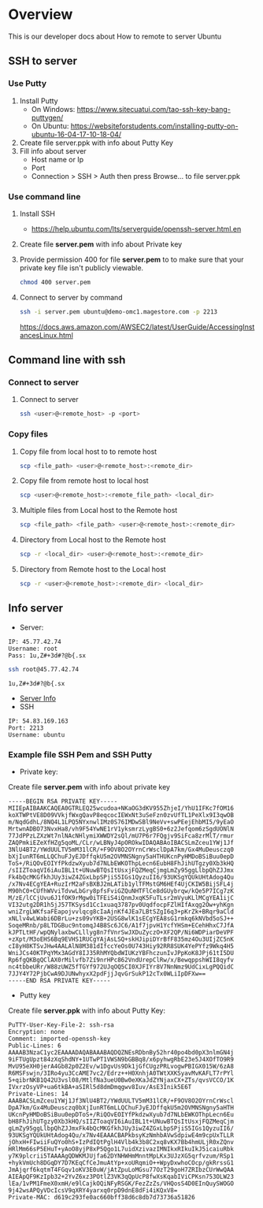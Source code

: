 # Overview
This is our developer docs about How to remote to server Ubuntu

## SSH to server
### Use Putty
1. Install Putty
    - On Windows: https://www.sitecuatui.com/tao-ssh-key-bang-puttygen/
    - On Ubuntu: https://websiteforstudents.com/installing-putty-on-ubuntu-16-04-17-10-18-04/
2. Create file server.ppk with info about Putty Key
3. Fill info about server
    - Host name or Ip
    - Port
    - Connection > SSH > Auth then press Browse… to file server.ppk 
### Use command line
1. Install SSH
    - https://help.ubuntu.com/lts/serverguide/openssh-server.html.en
2. Create file **server.pem** with info about Private key
3. Provide permission 400 for file **server.pem** to to make sure that your private key file isn't publicly viewable.
    ```bash
    chmod 400 server.pem
    ```
4. Connect to server by command
    ```bash
    ssh -i server.pem ubuntu@demo-omc1.magestore.com -p 2213
    ```
    
    https://docs.aws.amazon.com/AWSEC2/latest/UserGuide/AccessingInstancesLinux.html

## Command line with ssh
### Connect to server
1. Connect to server
    ```bash
    ssh <user>@<remote_host> -p <port>
    ```
### Copy files
1. Copy file from local host to to remote host
    ```bash
    scp <file_path> <user>@<remote_host>:<remote_dir>
    ```
2. Copy file from remote host to local host
    ```bash
    scp <user>@<remote_host>:<remote_file_path> <local_dir>
    ```
3. Multiple files from Local host to the Remote host
    ```bash
    scp <file_path> <file_path> <user>@<remote_host>:<remote_dir>
    ```
4. Directory from Local host to the Remote host
    ```bash
    scp -r <local_dir> <user>@<remote_host>:<remote_dir>
    ```
5. Directory from Remote host to the Local host
    ```bash
    scp -r <user>@<remote_host>:<remote_dir> <local_dir>
    ```
## Info server
- Server:
```text
IP: 45.77.42.74
Username: root
Pass: 1u,Z#+3d#?@b{.sx
```
```bash
ssh root@45.77.42.74
```
```text
1u,Z#+3d#?@b{.sx
```
- [Server Info](https://docs.google.com/spreadsheets/d/1xN_hfrPmq4OXfR6_LpYkIwM9-3QUWJf7pZlcFPuA1O8/edit#gid=949537507)
- SSH
```text
IP: 54.83.169.163
Port: 2213
Username: ubuntu
```
### Example file SSH Pem and SSH Putty 
- Private key:

Create file **server.pem** with info about private key
```text
-----BEGIN RSA PRIVATE KEY-----
MIIEpAIBAAKCAQEA0GTRLEQ25wcudoa+NKaOG3dKV955ZhjeI/YhU1IFKc7fOM16
koXTWPtVE8D09VVkjfWxgQavP8eqcocIEWxNt3uSeFzn0zvUfTL1PeXlx9I3qwOB
m/NqdGdhL/8NQ4L1LPQ5NYxnwlIMz0S76IMDwSBl9NeVv+swPEejEhbMI5/9yEaO
MrtwnADBO73NvxHa8/vh9F54YwNE1rV1yksmrzLygBS0+6z2Jefqom6zSgdUONlN
77JdPPzLZXzWt7nlNAcNHlymiXWWDY2sQl/mU7P6r7FQgjv9SiFca8zrMlT/rmur
ZAQPmkiEZeXfHZg5qoML/CLr/wLBNyJ4pOROkwIDAQABAoIBACSLmZceu1YWj1Jf
3NlU4BT2/YWdUULTV5mM31lCR/+F9OV8O2OYrnCrWsclDpA7km/Gx4MuDeusczq0
bXjIunRT6mLLQChuFJyEJDffqkU5m2OVMNSNgny5aHTHUKcnPyHMDoBSiBuu0epD
ToS+/RiQOvEOIYfPkdzwXyub7d7NLbEWKOThpLecn6EubH8FhJihUTgzy0Xb3kHQ
/sIIZToaqVI6iAuIBL1t+UNuwBTQsItUsxjFQZMeqCjmgLmZy95ggLlbpQhZJJmx
Fk4bQcMKGfkhJUy3iwZ4ZGxLbpSPjiS5IGs1QyzuII6/93UKSgYQUkUHtAdog4Qu
/x7Nv4ECgYEA+RuzIrM2aFsBXBJ2mLATib1ylTFMstGM6HEf4UjCKIW5BijSFL4j
M90hC0+CUfhWVviTdvwLbGry8pfsFviGZQuNHTFlCe8dGUybrqw/kQe5P7ICg7zK
M/zE/lCCjUvu6J1fOK9rMgw0iTFEiS4iQnmJxqK5FuTLsr2mVyuKLlMCgYEA1ijC
VI32utg2DR1h5jJ57TKSysd1Cc1xuaq3787pv0UqdfocpFZlHIfAxqg2Ow+yhKgn
wniZrgLWKfsaFEapojvvlqcg8cIaAjnKf4JEa7LBtSZgI6q3+pKrZk+BRqr9aCld
xNLlv4wLWabi6DBrLu+zs09vYKB+2USG8wlK1sECgYEA8sG1rmkq6kNVbd5oSJ++
SoqeMRnb/p8LTDGBuc9ntomqJ4B8Sc6JC6/A1f7jpvH1YcfYHSm+ECehHhxC7JfA
kJPTLtHF/wpQNylaxbwCLllyg8n7fVnrSwJXDuZyczO+XF2QP/Ni6WDPiarDeVPF
+zXpt/M3oEHS6Bq9EVHS1RUCgYAjAsLSQ+skHJipiDYrBfF835mz4Ou3UIjZC5nK
cI8yH8KTSvJHw4AALAlN8M381dIfccYeOs0U743Hiy92RR8SUK4YePYfz9Wkq4H5
WniJCs40KTPqYMx3AGdY8IJ35RhMYQbdWIUKzYBFhczunIvJPpKoK8JPj61tI5DU
Rp6fgQKBgQClAX0rMilvfb7Zi9nrHPc862VndUrepClRw/x/BewqppshWII8qyfv
nc4tbbeURr/W88zUWZ5fTGYf972UJqOQ5CI0XJFIYr8V7NnNmz9UdCixLgPQQidC
7JJY4Y72PjbCwA9DJUNwhyxX2pdFjjJqvGrSukP12cTx0WLiIpDFXw==
-----END RSA PRIVATE KEY-----
```

- Putty key

Create file **server.ppk** with info about Putty Key:
```text
PuTTY-User-Key-File-2: ssh-rsa
Encryption: none
Comment: imported-openssh-key
Public-Lines: 6
AAAAB3NzaC1yc2EAAAADAQABAAABAQDQZNEsRDbnBy52hr40po4bd0pX3nlmGN4j
9iFTUgUpzt84zXqShdNY+1UTwPT1VWSN9bGBBq8/x6pyhwgRbE23e5J4XOfTO9R9
MvU95eXH0jerA4Gb82p0Z2Ev/w1DgvUs9Dk1jGfCUgzPRLvogwPBIGX015W/6zA8
R6MSFswjn/3IRo4yu3CcAME7vc2/Edrz++H0XnhjA0TWtXXKSyavMvKAFLT7rPYl
5+qibrNKB1Q42U3vsl08/MtlfNa3ueU0Bw0eXKaJdZYNjaxCX+ZTs/qvsVCCO/1K
IVxrzOsyVP+ua6tkBA+aSIRl5d8dmDmqgwv8Iuv/AsE3Inik5E6T
Private-Lines: 14
AAABACSLmZceu1YWj1Jf3NlU4BT2/YWdUULTV5mM31lCR/+F9OV8O2OYrnCrWscl
DpA7km/Gx4MuDeusczq0bXjIunRT6mLLQChuFJyEJDffqkU5m2OVMNSNgny5aHTH
UKcnPyHMDoBSiBuu0epDToS+/RiQOvEOIYfPkdzwXyub7d7NLbEWKOThpLecn6Eu
bH8FhJihUTgzy0Xb3kHQ/sIIZToaqVI6iAuIBL1t+UNuwBTQsItUsxjFQZMeqCjm
gLmZy95ggLlbpQhZJJmxFk4bQcMKGfkhJUy3iwZ4ZGxLbpSPjiS5IGs1QyzuII6/
93UKSgYQUkUHtAdog4Qu/x7Nv4EAAACBAPkbsyKzNmhbAVwSdpiwE4m9cpUxTLLR
jOhxH+FIwiiFuQYo0hS+IzPdIQtPglH4Vlb4k3b8C2xq8vKX7Bb4hmULjR0xZQnv
HRlMm66sP5EHuT+yAoO8yjP8xP5Qgo1L7uidXzivazIMNIkxRIkuIkJ5icaiuRbk
y7K9plcrii5TAAAAgQDWKMJUjfa62DYNHWHmMnntMpLKx3UJzXG5qrfvzum/RSp1
+hykVmUch8DGqDY7D7KEqCfCeJmuAtYp+xoURqmiO++WpyDxwhoCOcp/gkRrssG1
JmAjqrf6kqtmT4FGqv1oKV3E0uW/jAtZpuLoMGsu77OzT29goH7ZRIbzCUrWwQAA
AIEApQF9KzIpb32+2YvZ6xz3POtlZ3VK3qQpUcP8fwXsKqabIViCPKsn753OLW23
lEa/1vPM1FmeX0xmH/e9lCajkOQiNFyRSGK/FezZzZs/VHQosS4D0EInQuySWOGO
9j42wsAPQyVDcIcsV9qXRY4yarxq0rpD9dnE8dFi4iKQxV8=
Private-MAC: d619c293fe0ac660bff38d6c8db7d73736a51826
```
